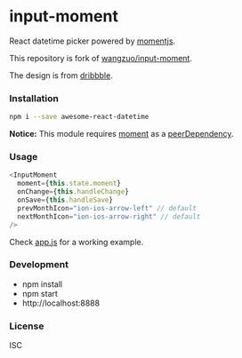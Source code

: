 # input-moment
React datetime picker powered by [momentjs](http://momentjs.com).

This repository is fork of [wangzuo/input-moment](https://github.com/wangzuo/input-moment).

The design is from [dribbble](https://dribbble.com/shots/1439965-Due-Date-and-Time-Picker).

### Installation
``` sh
npm i --save awesome-react-datetime
```

**Notice:** This module requires [moment](https://www.npmjs.com/package/moment) as a [peerDependency](https://docs.npmjs.com/files/package.json#peerdependencies).

### Usage
``` javascript
<InputMoment
  moment={this.state.moment}
  onChange={this.handleChange}
  onSave={this.handleSave}
  prevMonthIcon="ion-ios-arrow-left" // default
  nextMonthIcon="ion-ios-arrow-right" // default
/>
```
Check [app.js](https://github.com/wangzuo/input-moment/blob/master/example/app.js) for a working example.

### Development
- npm install
- npm start
- http://localhost:8888

### License
ISC
